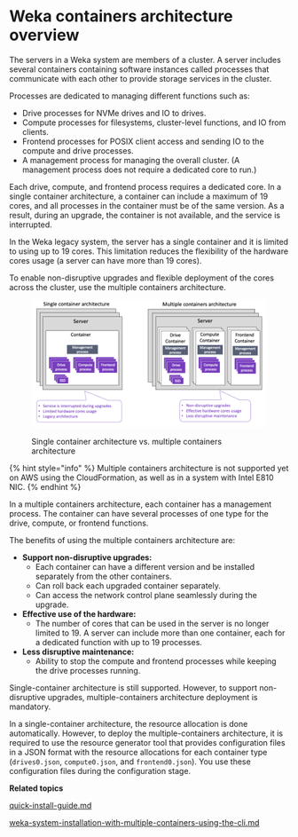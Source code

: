 # Weka containers architecture overview

The servers in a Weka system are members of a cluster. A server includes several containers containing software instances called processes that communicate with each other to provide storage services in the cluster.

Processes are dedicated to managing different functions such as:

* Drive processes for NVMe drives and IO to drives.
* Compute processes for filesystems, cluster-level functions, and IO from clients.
* Frontend processes for POSIX client access and sending IO to the compute and drive processes.
* A management process for managing the overall cluster. (A management process does not require a dedicated core to run.)

Each drive, compute, and frontend process requires a dedicated core. In a single container architecture, a container can include a maximum of 19 cores, and all processes in the container must be of the same version. As a result, during an upgrade, the container is not available, and the service is interrupted.

In the Weka legacy system, the server has a single container and it is limited to using up to 19 cores. This limitation reduces the flexibility of the hardware cores usage (a server can have more than 19 cores).

To enable non-disruptive upgrades and flexible deployment of the cores across the cluster, use the multiple containers architecture.

<figure><img src="../.gitbook/assets/V4_MBC_overview.png" alt=""><figcaption><p>Single container architecture vs. multiple containers architecture</p></figcaption></figure>

{% hint style="info" %}
Multiple containers architecture is not supported yet on AWS using the CloudFormation, as well as in a system with Intel E810 NIC.
{% endhint %}

In a multiple containers architecture, each container has a management process. The container can have several processes of one type for the drive, compute, or frontend functions.

The benefits of using the multiple containers architecture are:

* **Support non-disruptive upgrades:**
  * Each container can have a different version and be installed separately from the other containers.
  * Can roll back each upgraded container separately.
  * Can access the network control plane seamlessly during the upgrade.
* **Effective use of the hardware:**
  * The number of cores that can be used in the server is no longer limited to 19. A server can include more than one container, each for a dedicated function with up to 19 processes.
* **Less disruptive maintenance:**
  * Ability to stop the compute and frontend processes while keeping the drive processes running.

Single-container architecture is still supported. However, to support non-disruptive upgrades, multiple-containers architecture deployment is mandatory.

In a single-container architecture, the resource allocation is done automatically. However, to deploy the multiple-containers architecture, it is required to use the resource generator tool that provides configuration files in a JSON format with the resource allocations for each container type (`drives0.json`, `compute0.json`, and `frontend0.json`). You use these configuration files during the configuration stage.



**Related topics**

[quick-install-guide.md](../getting-started-with-weka/quick-install-guide.md "mention")

[weka-system-installation-with-multiple-containers-using-the-cli.md](../install/bare-metal/weka-system-installation-with-multiple-containers-using-the-cli.md "mention")
